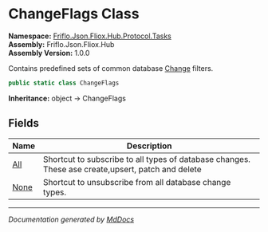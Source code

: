 ﻿<!--  
  <auto-generated>   
    The contents of this file were generated by a tool.  
    Changes to this file may be list if the file is regenerated  
  </auto-generated>   
-->

# ChangeFlags Class

**Namespace:** [Friflo.Json.Fliox.Hub.Protocol.Tasks](../index.md)  
**Assembly:** Friflo.Json.Fliox.Hub  
**Assembly Version:** 1.0.0

Contains predefined sets of common database [Change](../Change/index.md) filters.

```csharp
public static class ChangeFlags
```

**Inheritance:** object → ChangeFlags

## Fields

| Name                   | Description                                                                                       |
| ---------------------- | ------------------------------------------------------------------------------------------------- |
| [All](fields/All.md)   | Shortcut to subscribe to all types of database changes. These ase create,upsert, patch and delete |
| [None](fields/None.md) | Shortcut to unsubscribe from all database change types.                                           |

___

*Documentation generated by [MdDocs](https://github.com/ap0llo/mddocs)*
